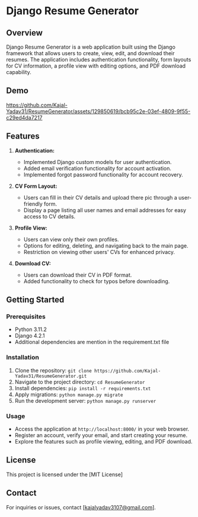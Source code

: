 # Django Resume Generator

## Overview

Django Resume Generator is a web application built using the Django framework that allows users to create, view, edit, and download their resumes. The application includes authentication functionality, form layouts for CV information, a profile view with editing options, and PDF download capability.

## Demo
https://github.com/Kajal-Yadav31/ResumeGenerator/assets/129850619/bcb95c2e-03ef-4809-9f55-c29ed4da7217



## Features

1. **Authentication:**
   - Implemented Django custom models for user authentication.
   - Added email verification functionality for account activation.
   - Implemented forgot password functionality for account recovery.

2. **CV Form Layout:**
   - Users can fill in their CV details and upload there pic through a user-friendly form.
   - Display a page listing all user names and email addresses for easy access to CV details.

3. **Profile View:**
   - Users can view only their own profiles.
   - Options for editing, deleting, and navigating back to the main page.
   - Restriction on viewing other users' CVs for enhanced privacy.

4. **Download CV:**
   - Users can download their CV in PDF format.
   - Added functionality to check for typos before downloading.

## Getting Started

### Prerequisites
- Python 3.11.2
- Django 4.2.1
- Additional dependencies are mention in the requirement.txt file

### Installation
1. Clone the repository: `git clone https://github.com/Kajal-Yadav31/ResumeGenerator.git`
2. Navigate to the project directory: `cd ResumeGenerator`
3. Install dependencies: `pip install -r requirements.txt`
4. Apply migrations: `python manage.py migrate`
5. Run the development server: `python manage.py runserver`

### Usage
- Access the application at `http://localhost:8000/` in your web browser.
- Register an account, verify your email, and start creating your resume.
- Explore the features such as profile viewing, editing, and PDF download.

## License
This project is licensed under the [MIT License]


## Contact
For inquiries or issues, contact [kajalyadav3107@gmail.com].

